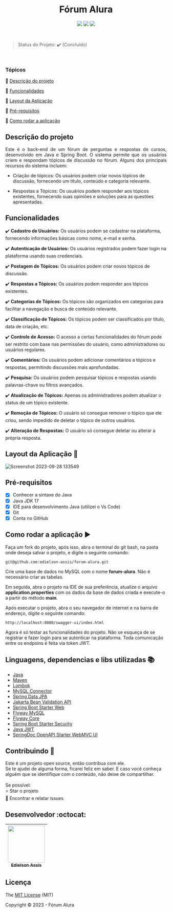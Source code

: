 <h1 align="center">Fórum Alura</h1> 

<p align="center">
<img src="https://img.shields.io/github/stars/edielson-assis?style=social"/>
<img src="https://img.shields.io/badge/languange-java-java"/>
<img src="https://img.shields.io/badge/license-Mit-mit"/>
</p>

<br>

> Status do Projeto: :heavy_check_mark: (Concluído)

<br>

### Tópicos 

:small_blue_diamond: [Descrição do projeto](#descrição-do-projeto)

:small_blue_diamond: [Funcionalidades](#funcionalidades)

:small_blue_diamond: [Layout da Aplicação](#layout-da-aplicação-dash)

:small_blue_diamond: [Pré-requisitos](#pré-requisitos)

:small_blue_diamond: [Como rodar a aplicação](#como-rodar-a-aplicação-arrow_forward)

## Descrição do projeto 

<p align="justify">
Este é o back-end de um fórum de perguntas e respostas de cursos, desenvolvido em Java e Spring Boot. O sistema permite que os usuários criem e respondam tópicos de discussão no fórum. Alguns dos principais recursos do sistema incluem:

- Criação de tópicos: Os usuários podem criar novos tópicos de discussão, fornecendo um título, conteúdo e categoria relevante.

- Respostas a Tópicos: Os usuários podem responder aos tópicos existentes, fornecendo suas opiniões e soluções para as questões apresentadas.
</p>

## Funcionalidades

:heavy_check_mark: **Cadastro de Usuários:** Os usuários podem se cadastrar na plataforma, fornecendo informações básicas como nome, e-mail e senha.

:heavy_check_mark: **Autenticação de Usuários:** Os usuários registrados podem fazer login na plataforma usando suas credenciais. 

:heavy_check_mark: **Postagem de Tópicos:** Os usuários podem criar novos tópicos de discussão.

:heavy_check_mark: **Respostas a Tópicos:** Os usuários podem responder aos tópicos existentes.

:heavy_check_mark: **Categorias de Tópicos:** Os tópicos são organizados em categorias para facilitar a navegação e busca de conteúdo relevante.

:heavy_check_mark: **Classificação de Tópicos:** Os tópicos podem ser classificados por título, data de criação, etc.

:heavy_check_mark: **Controle de Acesso:** O acesso a certas funcionalidades do fórum pode ser restrito com base nas permissões do usuário, como administradores ou usuários regulares.

:heavy_check_mark: **Comentários:** Os usuários podem adicionar comentários a tópicos e respostas, permitindo discussões mais aprofundadas.

:heavy_check_mark: **Pesquisa:** Os usuários podem pesquisar tópicos e respostas usando palavras-chave ou filtros avançados.

:heavy_check_mark: **Atualização de Tópicos:** Apenas os administradores podem atualizar o status de um tópico existente.

:heavy_check_mark: **Remoção de Tópicos:** O usuário só consegue remover o tópico que ele criou, sendo impedido de deletar o tópico de outros usuários.

:heavy_check_mark: **Alteração de Respostas:** O usuário só consegue deletar ou alterar a própria resposta.

## Layout da Aplicação :dash:

![Screenshot 2023-09-28 133549](https://github.com/edielson-assis/forum-alura/assets/105529988/81893148-ff50-4088-8162-f518b01e8655)

## Pré-requisitos

- [x] Conhecer a sintaxe do Java<br>
- [x] Java JDK 17<br>
- [x] IDE para desenvolvimento Java (utilizei o Vs Code)<br>
- [x] Git<br>
- [x] Conta no GitHub<br>
 
## Como rodar a aplicação :arrow_forward:

Faça um fork do projeto, após isso, abra o terminal do git bash, na pasta onde deseja salvar o projeto, e digite o seguinte comando: 

```
git@github.com:edielson-assis/forum-alura.git
``` 
Crie uma base de dados no MySQL com o nome **forum-alura**. Não é necessário criar as tabelas.

Em seguida, abra o projeto na IDE de sua preferência, atualize o arquivo **application.properties** com os dados da base de dados criada e execute-o a partir do método **main**.

Após executar o projeto, abra o seu navegador de internet e na barra de endereço, digite o seguinte comando:

```
http://localhost:8080/swagger-ui/index.html
```
Agora é só testar as funcionalidades do projeto. Não se esqueça de se registrar e fazer login para se autenticar na plataforma. Toda comunicação entre os endpoins é feita via token JWT.

## Linguagens, dependencias e libs utilizadas :books:

- [Java](https://docs.oracle.com/en/java/javase/17/docs/api/index.html)
- [Maven](https://maven.apache.org/ref/3.9.3/maven-core/index.html)
- [Lombok](https://mvnrepository.com/artifact/org.projectlombok/lombok)
- [MySQL Connector](https://mvnrepository.com/artifact/mysql/mysql-connector-java)
- [Spring Data JPA](https://mvnrepository.com/artifact/org.springframework.data/spring-data-jpa/3.1.4)
- [Jakarta Bean Validation API](https://mvnrepository.com/artifact/jakarta.validation/jakarta.validation-api/3.0.2)
- [Spring Boot Starter Web](https://mvnrepository.com/artifact/org.springframework.boot/spring-boot-starter-web)
- [Flyway MySQL](https://mvnrepository.com/artifact/org.flywaydb/flyway-mysql/9.22.2)
- [Flyway Core](https://mvnrepository.com/artifact/org.flywaydb/flyway-core/9.22.2)
- [Spring Boot Starter Security](https://mvnrepository.com/artifact/org.springframework.boot/spring-boot-starter-security/3.1.4)
- [Java JWT](https://mvnrepository.com/artifact/com.auth0/java-jwt/4.4.0)
- [SpringDoc OpenAPI Starter WebMVC UI](https://mvnrepository.com/artifact/org.springdoc/springdoc-openapi-starter-webmvc-ui/2.2.0)

## Contribuindo 🤝

<p>
Este é um projeto open source, então contribua com ele.<br>
Se te ajudei de alguma forma, ficarei feliz em saber. E caso você conheça alguém que se identifique com o conteúdo, não deixe de compartilhar.<br>
<br>
Se possível:<br>
⭐️  Star o projeto<br>
🐛 Encontrar e relatar issues<br>
</p>

## Desenvolvedor :octocat:

| [<img src="https://github.com/edielson-assis/conversor/assets/105529988/90c01d9d-ccf5-4b60-b740-c0db10e28b2a" width=115><br><sub>Edielson Assis</sub>](https://github.com/edielson-assis) |
| :---: |

## Licença 

The [MIT License](https://github.com/edielson-assis/forum-alura/blob/main/LICENSE) (MIT)

Copyright :copyright: 2023 - Fórum Alura
